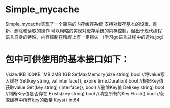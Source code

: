 # Simple_mycache
Simple_mycache实现了一个简易的内存缓存系统
支持对缓存基本的设置、刷新、删除和读取的操作
可以粗略的实现对缓存系统的内存控制，但出于现代编程语言自身的特性，内存控制在精度上有一定损失
（学习go语言过程中的造物.jpg）
# 包中可供使用的基本接口如下：
//size:1KB 100KB 1MB 2MB 1GB
SetMaxMemory(size string) bool
//将value写入缓存
Set(key string, val interface{}, expire time.Duration) bool
//根据Key值获取value
Get(key string) (interface{}, bool)
//删除Key值
Del(key string) bool
//判断Key值是否存在
Exists(key string) bool
//清空所有的Key
Flush() bool
//获取缓存中所有key的数量
Keys() int64
